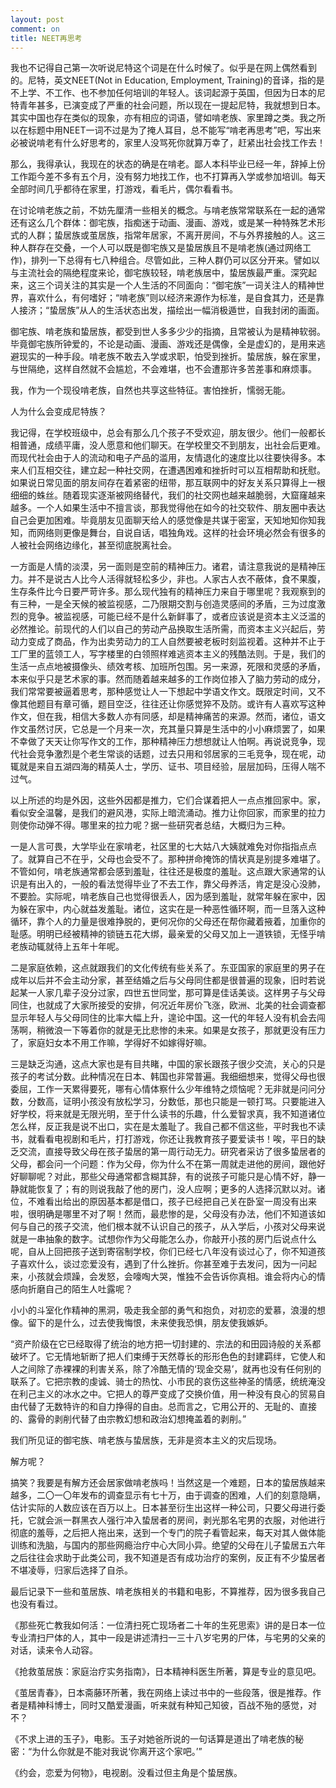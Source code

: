 ```yaml
---
layout: post
comment: on
title: NEET再思考
---
```


我也不记得自己第一次听说尼特这个词是在什么时候了。似乎是在网上偶然看到的。尼特，英文NEET(Not in Education, Employment, Training)的音译，指的是不上学、不工作、也不参加任何培训的年轻人。该词起源于英国，但因为日本的尼特青年甚多，已演变成了严重的社会问题，所以现在一提起尼特，我就想到日本。其实中国也存在类似的现象，亦有相应的词语，譬如啃老族、家里蹲之类。我之所以在标题中用NEET一词不过是为了掩人耳目，总不能写“啃老再思考”吧，写出来必被说啃老有什么好思考的，家里人没骂死你就算万幸了，赶紧出社会找工作去！

<!--excerpt-->

那么，我得承认，我现在的状态的确是在啃老。鄙人本科毕业已经一年，辞掉上份工作距今差不多有五个月，没有努力地找工作，也不打算再入学或参加培训。每天全部时间几乎都待在家里，打游戏，看毛片，偶尔看看书。

在讨论啃老族之前，不妨先厘清一些相关的概念。与啃老族常常联系在一起的通常还有这么几个群体：御宅族，指痴迷于动画、漫画、游戏，或是某一种特殊艺术形式的人群；蛰居族或茧居族，指常年居家，不离开房间，不与外界接触的人。这三种人群存在交叠，一个人可以既是御宅族又是蛰居族且不是啃老族(通过网络工作)，排列一下总得有七八种组合。尽管如此，三种人群仍可以区分开来。譬如以与主流社会的隔绝程度来论，御宅族较轻，啃老族居中，蛰居族最严重。深究起来，这三个词关注的其实是一个人生活的不同面向：“御宅族”一词关注人的精神世界，喜欢什么，有何嗜好；“啃老族”则以经济来源作为标准，是自食其力，还是靠人接济；“蛰居族”从人的生活状态出发，描绘出一幅消极遁世，自我封闭的画面。

御宅族、啃老族和蛰居族，都受到世人多多少少的指摘，且常被认为是精神软弱。毕竟御宅族所钟爱的，不论是动画、漫画、游戏还是偶像，全是虚幻的，是用来逃避现实的一种手段。啃老族不敢去入学或求职，怕受到挫折。蛰居族，躲在家里，与世隔绝，这样自然就不会尴尬，不会难堪，也不会遭那许多苦差事和麻烦事。

我，作为一个现役啃老族，自然也共享这些特征。害怕挫折，懦弱无能。

人为什么会变成尼特族？

我记得，在学校班级中，总会有那么几个孩子不受欢迎，朋友很少。他们一般都长相普通，成绩平庸，没人愿意和他们聊天。在学校里交不到朋友，出社会后更难。而现代社会由于人的流动和电子产品的滥用，友情退化的速度比以往要快得多。本来人们互相交往，建立起一种社交网，在遭遇困难和挫折时可以互相帮助和抚慰。如果说日常见面的朋友间存在着紧密的纽带，那互联网中的好友关系只算得上一根细细的蛛丝。随着现实逐渐被网络替代，我们的社交网也越来越脆弱，大窟窿越来越多。一个人如果生活中不擅言谈，那我觉得他在如今的社交软件、朋友圈中表达自己会更加困难。毕竟朋友见面聊天给人的感觉像是共谋于密室，天知地知你知我知，而网络则更像是舞台，自说自话，唱独角戏。这样的社会环境必然会有很多的人被社会网络边缘化，甚至彻底脱离社会。

一方面是人情的淡漠，另一面则是空前的精神压力。诸君，请注意我说的是精神压力。并不是说古人比今人活得就轻松多少，非也。人家古人衣不蔽体，食不果腹，生存条件比今日要严苛许多。那么现代独有的精神压力来自于哪里呢？我观察到的有三种，一是全天候的被监视感，二乃限期交割与创造灵感间的矛盾，三为过度激烈的竞争。被监视感，可能已经不是什么新鲜事了，或者应该说是资本主义泛滥的必然推论。前现代的人们以自己的劳动产品换取生活所需，而资本主义兴起后，劳动力变成了商品，作为出卖劳动力的工人自然要被老板时刻监视着。这种并不止于工厂里的蓝领工人，写字楼里的白领照样难逃资本主义的残酷法则。于是，我们的生活一点点地被摄像头、绩效考核、加班所包围。另一来源，死限和灵感的矛盾，本来似乎只是艺术家的事。然而随着越来越多的工作岗位掺入了脑力劳动的成分，我们常常要被逼着思考，那种感觉让人一下想起中学语文作文。既限定时间，又不像其他题目有章可循，题目空泛，往往还让你感觉猝不及防。或许有人喜欢写这种作文，但在我，相信大多数人亦有同感，却是精神痛苦的来源。然而，诸位，语文作文虽然讨厌，它总是一个月来一次，充其量只算是生活中的小小麻烦罢了，如果不幸做了天天让你写作文的工作，那种精神压力想想就让人怕啊。再说说竞争，现代社会竞争激烈是个老生常谈的话题，过去只用和邻居家的三毛竞争，现在呢，动辄就是来自五湖四海的精英人士，学历、证书、项目经验，层层加码，压得人喘不过气。

以上所述的均是外因，这些外因都是推力，它们合谋着把人一点点推回家中。家，看似安全温馨，是我们的避风港，实际上暗流涌动。推力让你回家，而家里的拉力则使你动弹不得。哪里来的拉力呢？据一些研究者总结，大概归为三种。

一是人言可畏，大学毕业在家啃老，社区里的七大姑八大姨就难免对你指指点点了。就算自己不在乎，父母也会受不了。那种拼命掩饰的情状真是别提多难堪了。不管如何，啃老族通常都会感到羞耻，往往还是极度的羞耻。这点跟大家通常的认识是有出入的，一般的看法觉得毕业了不去工作，靠父母养活，肯定是没心没肺，不要脸。实际呢，啃老族自己也觉得很丢人，因为感到羞耻，就常年躲在家中，因为躲在家中，内心就益发羞耻。诸位，这实在是一种恶性循环啊，而一旦落入这种循环，靠个人的力量是很难挣脱的，更何况你的父母还在帮你藏着掖着，加重你的耻感。明明已经被精神的锁链五花大绑，最亲爱的父母又加上一道铁锁，无怪乎啃老族动辄就待上五年十年呢。

二是家庭依赖，这点就跟我们的文化传统有些关系了。东亚国家的家庭里的男子在成年以后并不会主动分家，甚至结婚之后与父母同住都是很普遍的现象，旧时若说起某一人家几辈子没分过家，四世五世同堂，那可算是佳话美谈。这样男子与父母同住，也就成了大家所接受的安排，何况近年房价飞涨，欧洲、北美的社会调查都显示年轻人与父母同住的比率大幅上升，遑论中国。这一代的年轻人没有机会去闯荡啊，稍微浪一下等着你的就是无比悲惨的未来。如果是女孩子，那就更没有压力了，家庭妇女本不用工作嘛，学得好不如嫁得好嘛。

三是缺乏沟通，这点大家也是有目共睹，中国的家长跟孩子很少交流，关心的只是孩子的考试分数。此种情况在日本、韩国也非常普遍。我细细想来，觉得父母也很委屈，工作一天累得要死，哪有心情体察什么少年维特之烦恼呢？无非就是问问分数，分数高，证明小孩没有放松学习，分数低，那也只能是一顿打骂。只要能进入好学校，将来就是无限光明，至于什么读书的乐趣，什么爱智求真，我不知道诸位怎么样，反正我是说不出口，实在是太羞耻了。我自己都不信这些，平时我也不读书，就看看电视剧和毛片，打打游戏，你还让我教育孩子要爱读书！唉，平日的缺乏交流，直接导致父母在孩子蛰居的第一周行动无力。研究者采访了很多蛰居者的父母，都会问一个问题：作为父母，你为什么不在第一周就走进他的房间，跟他好好聊聊呢？对此，那些父母通常都含糊其辞，有的说孩子可能只是心情不好，静一静就能恢复了；有的则说我敲了他的房门，没人应啊；更多的人选择沉默以对。诸位，不难看出给出的原因基本都是借口，孩子已经把自己关在卧室一周没有出来啦，很明确是哪里不对了啊！然而，最悲惨的是，父母没有办法，他们不知道该如何与自己的孩子交流，他们根本就不认识自己的孩子，从入学后，小孩对父母来说就是一串抽象的数字。试想你作为父母能怎么办，你敲开小孩的房门后说点什么呢，自从上回把孩子送到寄宿制学校，你们已经七八年没有谈过心了，你不知道孩子喜欢什么，谈过恋爱没有，遇到了什么挫折。你甚至难于去发问，因为一问起来，小孩就会烦躁，会发怒，会嚎啕大哭，惟独不会告诉你真相。谁会将内心的情感向折磨自己的陌生人吐露呢？

小小的斗室化作精神的黑洞，吸走我全部的勇气和抱负，对初恋的爱慕，浪漫的想像。留下的是什么，过去使我悔恨，未来使我恐惧，朋友使我嫉妒。

“资产阶级在它已经取得了统治的地方把一切封建的、宗法的和田园诗般的关系都破坏了。它无情地斩断了把人们束缚于天然尊长的形形色色的封建羁绊，它使人和人之间除了赤裸裸的利害关系，除了冷酷无情的‘现金交易’，就再也没有任何别的联系了。它把宗教的虔诚、骑士的热忱、小市民的哀伤这些神圣的情感，统统淹没在利己主义的冰水之中。它把人的尊严变成了交换价值，用一种没有良心的贸易自由代替了无数特许的和自力挣得的自由。总而言之，它用公开的、无耻的、直接的、露骨的剥削代替了由宗教幻想和政治幻想掩盖着的剥削。”

我们所见证的御宅族、啃老族与蛰居族，无非是资本主义的灾后现场。

解方呢？

搞笑？我要是有解方还会居家做啃老族吗！当然这是一个难题，日本的蛰居族越来越多，二〇一〇年发布的调查显示有七十万，由于调查的困难，人们的刻意隐瞒，估计实际的人数应该在百万以上。日本甚至衍生出这样一种公司，只要父母进行委托，它就会派一群黑衣人强行冲入蛰居者的房间，剥光那名宅男的衣服，对他进行彻底的羞辱，之后把人拖出来，送到一个专门的院子看管起来，每天对其人做体能训练和洗脑，与国内的那些网瘾治疗中心大同小异。绝望的父母在儿子蛰居五六年之后往往会求助于此类公司，我不知道是否有成功治疗的案例，反正有不少蛰居者不堪凌辱，归家后选择了自杀。

最后记录下一些和茧居族、啃老族相关的书籍和电影，不算推荐，因为很多我自己也没有看过。

《那些死亡教我如何活：一位清扫死亡现场者二十年的生死思索》讲的是日本一位专业清扫尸体的人，其中一段是讲述清扫一三十八岁宅男的尸体，与宅男的父亲的对话，读来令人动容。

《抢救茧居族：家庭治疗实务指南》，日本精神科医生所著，算是专业的意见吧。

《茧居青春》，日本斋藤环所著，我在网络上读过书中的一些段落，很是推荐。作者是精神科博士，同时又酷爱漫画，听来就有种知己知彼，百战不殆的感觉，对不？

《不求上进的玉子》，电影。玉子对她爸所说的一句话算是道出了啃老族的秘密：“为什么你就是不能对我说‘你离开这个家吧。’”

《约会，恋爱为何物》，电视剧。没看过但主角是个蛰居族。
